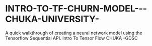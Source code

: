 # INTRO-TO-TF-CHURN-MODEL---CHUKA-UNIVERSITY-
A quick walkthrough of creating a neural network model using the Tensorflow Sequential API. 
Intro To Tensor Flow 
CHUKA -GDSC

